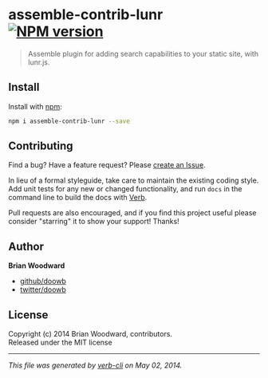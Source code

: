 # assemble-contrib-lunr [![NPM version](https://badge.fury.io/js/assemble-contrib-lunr.png)](http://badge.fury.io/js/assemble-contrib-lunr)

> Assemble plugin for adding search capabilities to your static site, with lunr.js.

## Install
Install with [npm](npmjs.org):

```bash
npm i assemble-contrib-lunr --save
```


## Contributing
Find a bug? Have a feature request? Please [create an Issue](https://github.com/assemble/assemble-contrib-lunr/issues).

In lieu of a formal styleguide, take care to maintain the existing coding style. Add unit tests for any new or changed functionality,
and run `docs` in the command line to build the docs with [Verb](https://github.com/assemble/verb).

Pull requests are also encouraged, and if you find this project useful please consider "starring" it to show your support! Thanks!

## Author

**Brian Woodward**

+ [github/doowb](https://github.com/doowb)
+ [twitter/doowb](http://twitter.com/doowb)


## License
Copyright (c) 2014 Brian Woodward, contributors.  
Released under the MIT license

***

_This file was generated by [verb-cli](https://github.com/assemble/verb-cli) on May 02, 2014._
